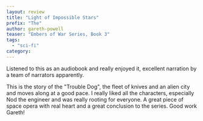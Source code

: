 ```yaml
---
layout: review
title: "Light of Impossible Stars"
prefix: "The"
author: gareth-powell
teaser: "Embers of War Series, Book 3"
tags:
  - "sci-fi"
category:
---
```


Listened to this as an audiobook and really enjoyed it, excellent narration by a team of narrators apparently.

This is the story of the "Trouble Dog", the fleet of knives and an alien city and moves along at a good pace. I really
liked all the characters, especially Nod the engineer and was really rooting for everyone. A great piece of space
opera with real heart and a great conclusion to the series. Good work Gareth!
